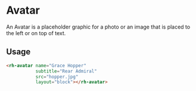 # Avatar
An Avatar is a placeholder graphic for a photo or an image that is placed to the left or on top of text.

## Usage

```html
<rh-avatar name="Grace Hopper"
           subtitle="Rear Admiral"
           src="hopper.jpg"
           layout="block"></rh-avatar>
```
